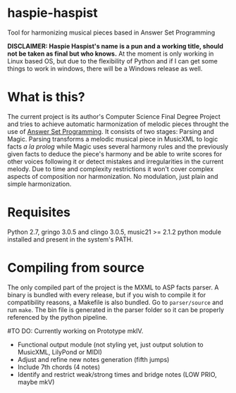 # haspie-haspist
Tool for harmonizing musical pieces based in Answer Set Programming

**DISCLAIMER: Haspie Haspist's name is a pun and a working title, should not be taken as final but who knows.**
At the moment is only working in Linux based OS, but due to the flexibility of Python and if I can get some things to work in windows, there will be a Windows release as well.

# What is this?

The current project is its author's Computer Science Final Degree Project and tries to achieve automatic harmonization of melodic pieces throught the use of [Answer Set Programming](http://potassco.sourceforge.net/). It consists of two stages: Parsing and Magic. Parsing transforms a melodic musical piece in MusicXML to logic facts *a la prolog* while Magic uses several harmony rules and the previously given facts to deduce the piece's harmony and be able to write scores for other voices following it or detect mistakes and irregularities in the current melody. Due to time and complexity restrictions it won't cover complex aspects of composition nor harmonization. No modulation, just plain and simple harmonization.

# Requisites
Python 2.7, gringo 3.0.5 and clingo 3.0.5, music21 >= 2.1.2 python module installed and present in the system's PATH. 

# Compiling from source
The only compiled part of the project is the MXML to ASP facts parser. A binary is bundled with every release, but if you wish to compile it for compatibility reasons, a Makefile is also bundled. Go to ```parser/source``` and run ```make```. The bin file is generated in the parser folder so it can be properly referenced by the python pipeline.

#TO DO:
Currently working on Prototype mkIV.
- Functional output module (not styling yet, just output solution to MusicXML, LilyPond or MIDI)
- Adjust and refine new notes generation (fifth jumps)
- Include 7th chords (4 notes)
- Identify and restrict weak/strong times and bridge notes (LOW PRIO, maybe mkV)
